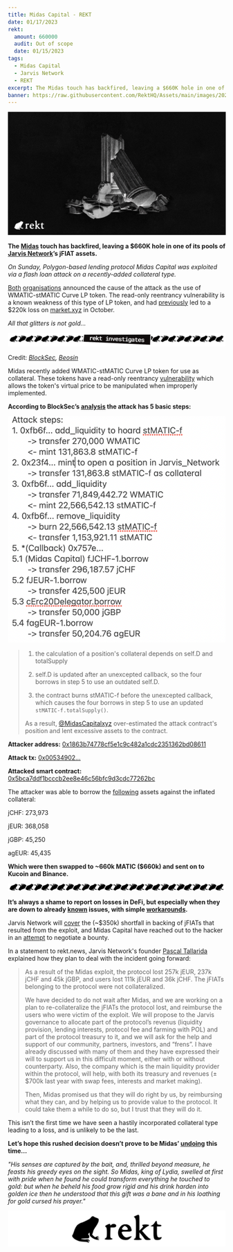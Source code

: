 ```yaml
---
title: Midas Capital - REKT
date: 01/17/2023
rekt:
  amount: 660000
  audit: Out of scope
  date: 01/15/2023
tags:
  - Midas Capital
  - Jarvis Network
  - REKT
excerpt: The Midas touch has backfired, leaving a $660K hole in one of its jFIAT pools. The read-only reentrancy vulnerability is a known weakness of a recently introduced collateral type. Let’s hope this rushed decision doesn’t prove to be Midas’ undoing this time…
banner: https://raw.githubusercontent.com/RektHQ/Assets/main/images/2023/01/midas-header.png
---
```


![](https://raw.githubusercontent.com/RektHQ/Assets/main/images/2023/01/midas-header.png)

**The [Midas](https://midascapital.xyz/) touch has backfired, leaving a $660K hole in one of its pools of [Jarvis Network](https://twitter.com/Jarvis_Network)’s jFIAT assets.**

_On Sunday, Polygon-based lending protocol Midas Capital was exploited via a flash loan attack on a recently-added collateral type._

[Both](https://twitter.com/MidasCapitalxyz/status/1614774901247991808)  [organisations](https://twitter.com/Jarvis_Network/status/1614723934519234560) announced the cause of the attack as the use of WMATIC-stMATIC Curve LP token. The read-only reentrancy vulnerability is a known weakness of this type of LP token, and had [previously](https://quillaudits.medium.com/decoding-220k-read-only-reentrancy-exploit-quillaudits-30871d728ad5) led to a $220k loss on [market.xyz](https://www.market.xyz/) in October.

_All that glitters is not gold…_

![](https://raw.githubusercontent.com/RektHQ/Assets/main/images/2021/09/rekt-investigates-linebreak.png)

Credit: _[BlockSec](https://twitter.com/BlockSecTeam/status/1614864084956254209), [Beosin](https://twitter.com/BeosinAlert/status/1614905399102287872)_

Midas recently added WMATIC-stMATIC Curve LP token for use as collateral. These tokens have a read-only reentrancy [vulnerability](https://chainsecurity.com/curve-lp-oracle-manipulation-post-mortem/) which allows the token's virtual price to be manipulated when improperly implemented.

**According to BlockSec’s [analysis](https://twitter.com/BlockSecTeam/status/1614864084956254209) the attack has 5 basic steps:**

![](https://raw.githubusercontent.com/RektHQ/Assets/main/images/2023/01/midas-steps.png)

>1) the calculation of a position's collateral depends on self.D and totalSupply
>
>2) self.D is updated after an unexcepted callback, so the four borrows in step 5 to use an outdated self.D.
>
>3) the contract burns stMATIC-f before the unexcepted callback, which causes the four borrows in step 5 to use an updated `stMATIC-f.totalSupply()`.
>
>As a result, [@MidasCapitalxyz](https://twitter.com/MidasCapitalxyz) over-estimated the attack contract's position and lent excessive assets to the contract.

**Attacker address:** [0x1863b74778cf5e1c9c482a1cdc2351362bd08611](https://polygonscan.com/address/0x1863b74778cf5e1c9c482a1cdc2351362bd08611)

**Attack tx:** [0x00534902…](https://polygonscan.com/tx/0x0053490215baf541362fc78be0de98e3147f40223238d5b12512b3e26c0a2c2f)

**Attacked smart contract:** [0x5bca7ddf1bcccb2ee8e46c56bfc9d3cdc77262bc](https://polygonscan.com/address/0x5bca7ddf1bcccb2ee8e46c56bfc9d3cdc77262bc#code)

The attacker was able to borrow the [following](https://twitter.com/StfnTdrv/status/1614942921609945088) assets against the inflated collateral:

jCHF: 273,973

jEUR: 368,058

jGBP: 45,250

agEUR: 45,435

**Which were then swapped to ~660k MATIC ($660k) and sent on to Kucoin and Binance.**

![](https://raw.githubusercontent.com/RektHQ/Assets/main/images/2021/03/rekt-linebreak.png)

**It’s always a shame to report on losses in DeFi, but especially when they are down to already [known](https://twitter.com/BeosinAlert/status/1614905406039658496) issues, with simple [workarounds](https://twitter.com/CurveFinance/status/1614939752507244544).**

Jarvis Network will [cover](https://twitter.com/pscltllrd/status/1614924762547122176) the (~$350k) shortfall in backing of jFIATs that resulted from the exploit, and Midas Capital have reached out to the hacker in an [attempt](https://twitter.com/MidasCapitalxyz/status/1614977157561987072) to negotiate a bounty.

In a statement to rekt.news, Jarvis Network's founder [Pascal Tallarida](https://twitter.com/pscltllrd) explained how they plan to deal with the incident going forward:

>As a result of the Midas exploit, the protocol lost 257k jEUR, 237k jCHF and 45k jGBP, and users lost 111k jEUR and 36k jCHF. The jFIATs belonging to the protocol were not collateralized.
>
>We have decided to do not wait after Midas, and we are working on a plan to re-collateralize the jFIATs the protocol lost, and reimburse the users who were victim of the exploit. We will propose to the Jarvis governance to allocate part of the protocol’s revenus (liquidity provision, lending interests, protocol fee and farming with POL) and part of the protocol treasury to it, and we will ask for the help and support of our community, partners, investors, and “frens”. I have already discussed with many of them and they have expressed their will to support us in this difficult moment, either with or without counterparty. Also, the company which is the main liquidity provider within the protocol, will help, with both its treasury and revenues (±$700k last year with swap fees, interests and market making).
>
>Then, Midas promised us that they will do right by us, by reimbursing what they can, and by helping us to provide value to the protocol. It could take them a while to do so, but I trust that they will do it.

This isn’t the first time we have seen a hastily incorporated collateral type leading to a loss, and is unlikely to be the last.

**Let’s hope this rushed decision doesn’t prove to be Midas’ [undoing](https://penelope.uchicago.edu/Thayer/E/Roman/Texts/Claudian/In_Rufinum/1*.html) this time…**

_"His senses are captured by the bait, and, thrilled beyond measure, he feasts his greedy eyes on the sight. So Midas, king of Lydia, swelled at first with pride when he found he could transform everything he touched to gold: but when he beheld his food grow rigid and his drink harden into golden ice then he understood that this gift was a bane and in his loathing for gold cursed his prayer."_

![](https://raw.githubusercontent.com/RektHQ/Assets/main/images/2021/08/rekt-outline-conc.png)
